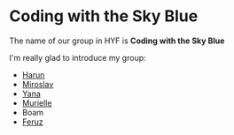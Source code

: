 # Coding with the Sky Blue

The name of our group in HYF is **Coding with the Sky Blue**

I'm really glad to introduce my group:

- [Harun](harun.md)
- [Miroslav](./miroslav.md)
- [Yana](yana.md)
- [Murielle](murielle.md)
- Boam
- [Feruz](feruz.md)
